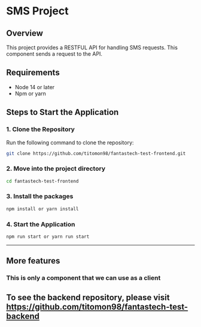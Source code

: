 # SMS Project

## Overview

This project provides a RESTFUL API for handling SMS requests. This component sends a request to the API.

## Requirements

- Node 14 or later
- Npm or yarn

## Steps to Start the Application

### 1. Clone the Repository

Run the following command to clone the repository:

```bash
git clone https://github.com/titomon98/fantastech-test-frontend.git
```

### 2. Move into the project directory

```bash
cd fantastech-test-frontend
```

### 3. Install the packages

```bash
npm install or yarn install
```

### 4. Start the Application

```bash
npm run start or yarn run start
```

---

## More features

### **This is only a component that we can use as a client**

## To see the backend repository, please visit https://github.com/titomon98/fantastech-test-backend